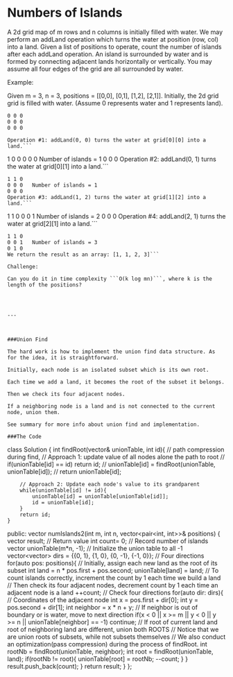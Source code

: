 # Numbers of Islands

A 2d grid map of m rows and n columns is initially filled with water. We may perform an addLand operation which turns the water at position (row, col) into a land. Given a list of positions to operate, count the number of islands after each addLand operation. An island is surrounded by water and is formed by connecting adjacent lands horizontally or vertically. You may assume all four edges of the grid are all surrounded by water.

Example:

Given m = 3, n = 3, positions = [[0,0], [0,1], [1,2], [2,1]].
Initially, the 2d grid grid is filled with water. (Assume 0 represents water and 1 represents land).

```
0 0 0
0 0 0
0 0 0

Operation #1: addLand(0, 0) turns the water at grid[0][0] into a land.```

```
1 0 0
0 0 0   Number of islands = 1
0 0 0
Operation #2: addLand(0, 1) turns the water at grid[0][1] into a land.```

```
1 1 0
0 0 0   Number of islands = 1
0 0 0
Operation #3: addLand(1, 2) turns the water at grid[1][2] into a land.```

```
1 1 0
0 0 1   Number of islands = 2
0 0 0
Operation #4: addLand(2, 1) turns the water at grid[2][1] into a land.```

```
1 1 0
0 0 1   Number of islands = 3
0 1 0
We return the result as an array: [1, 1, 2, 3]```

Challenge:

Can you do it in time complexity ```O(k log mn)```, where k is the length of the positions?




---



###Union Find

The hard work is how to implement the union find data structure. As for the idea, it is straightforward.

Initially, each node is an isolated subset which is its own root.

Each time we add a land, it becomes the root of the subset it belongs.

Then we check its four adjacent nodes.

If a neighboring node is a land and is not connected to the current node, union them.

See summary for more info about union find and implementation.

###The Code

```
class Solution {
    int findRoot(vector<int>& unionTable, int id){ 
        // path compression during find, 
        // Approach 1: update value of all nodes alone the path to root 
        // if(unionTable[id] == id) return id;
        // unionTable[id] = findRoot(unionTable, unionTable[id]);
        // return unionTable[id];
        
        // Approach 2: Update each node's value to its grandparent
        while(unionTable[id] != id){
            unionTable[id] = unionTable[unionTable[id]];
            id = unionTable[id];
        }
        return id;
    }
public:
    vector<int> numIslands2(int m, int n, vector<pair<int, int>>& positions) {
        vector<int> result; // Return value
        int count= 0; // Record number of islands
        vector<int> unionTable(m*n, -1); // Initialize the union table to all -1
        vector<vector<int>> dirs = {{0, 1}, {1, 0}, {0, -1}, {-1, 0}}; // Four directions
        for(auto pos: positions){
            // Initially, assign each new land as the root of its subset
            int land = n * pos.first + pos.second;
            unionTable[land] = land;
            // To count islands correctly, increment the count by 1 each time we build a land
            // Then check its four adjacent nodes, decrement count by 1 each time an adjacent node is a land 
            ++count; 
            // Check four directions
            for(auto dir: dirs){
                // Coordinates of the adjacent node
                int x = pos.first + dir[0];
                int y = pos.second + dir[1];
                int neighbor = x * n + y;
                // If neighbor is out of boundary or is water, move to next direction
                if(x < 0 || x >= m || y < 0 || y >= n || unionTable[neighbor] == -1) continue;
                // If root of current land and root of neighboring land are different, union both ROOTS
                // Notice that we are union roots of subsets, while not subsets themselves
                // We also conduct an optimization(pass compression) during the process of findRoot.
                int rootNb = findRoot(unionTable, neighbor);
                int root = findRoot(unionTable, land);
                if(rootNb != root){
                    unionTable[root] = rootNb;
                    --count;
                }
            }
            result.push_back(count);
        }
        return result;
    }
};
```


